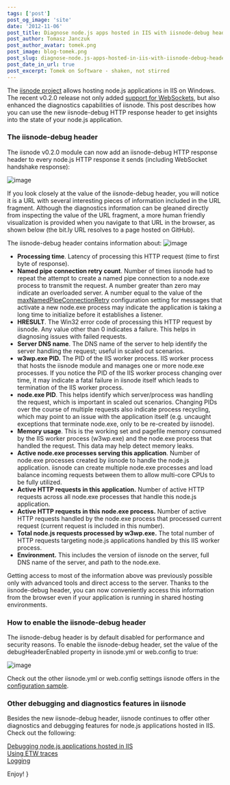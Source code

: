 ```yaml
---
tags: ['post']
post_og_image: 'site'
date: '2012-11-06'  
post_title: Diagnose node.js apps hosted in IIS with iisnode-debug header
post_author: Tomasz Janczuk
post_author_avatar: tomek.png
post_image: blog-tomek.png
post_slug: diagnose-node.js-apps-hosted-in-iis-with-iisnode-debug-header
post_date_in_url: true
post_excerpt: Tomek on Software - shaken, not stirred
---
```





The [iisnode project](https://github.com/tjanczuk/iisnode) allows hosting node.js applications in IIS on Windows. The recent v0.2.0 release not only added [support for WebSockets](http://tomasz.janczuk.org/2012/11/how-to-use-websockets-with-nodejs-apps.html), but also enhanced the diagnostics capabilities of iisnode. This post describes how you can use the new iisnode-debug HTTP response header to get insights into the state of your node.js application.  

### The iisnode-debug header  

The iisnode v0.2.0 module can now add an iisnode-debug HTTP response header to every node.js HTTP response it sends (including WebSocket handshake response):  

 ![image](http://lh4.ggpht.com/-6LdagTwQdFE/UJnjjmXUS1I/AAAAAAAACw8/Io-VGUbkrSg/image_thumb%25255B12%25255D.png?imgmax=800)  

If you look closely at the value of the iisnode-debug header, you will notice it is a URL with several interesting pieces of information included in the URL fragment. Although the diagnostics information can be gleaned directly from inspecting the value of the URL fragment, a more human friendly visualization is provided when you navigate to that URL in the browser, as shown below (the bit.ly URL resolves to a page hosted on GitHub).   

The iisnode-debug header contains information about:  ![image](http://lh3.ggpht.com/-NIfXLME_WDI/UJnjkisLbLI/AAAAAAAACxM/r9e-y9ydNTU/image_thumb%25255B15%25255D.png?imgmax=800)   

* **Processing time**. Latency of processing this HTTP request (time to first byte of response).  
* **Named pipe connection retry count**. Number of times iisnode had to repeat the attempt to create a named pipe connection to a node.exe process to transmit the request. A number greater than zero may indicate an overloaded server. A number equal to the value of the [maxNamedPipeConnectionRetry](https://github.com/tjanczuk/iisnode/blob/master/src/samples/configuration/iisnode.yml#L31-34) configuration setting for messages that activate a new node.exe process may indicate the application is taking a long time to initialize before it establishes a listener.  
* **HRESULT**. The Win32 error code of processing this HTTP request by iisnode. Any value other than 0 indicates a failure. This helps in diagnosing issues with failed requests.  
* **Server DNS name**. The DNS name of the server to help identify the server handling the request; useful in scaled out scenarios.  
* **w3wp.exe PID.** The PID of the IIS worker process. IIS worker process that hosts the iisnode module and manages one or more node.exe processes. If you notice the PID of the IIS worker process changing over time, it may indicate a fatal failure in iisnode itself which leads to termination of the IIS worker process.  
* **node.exe PID**. This helps identify which server/process was handling the request, which is important in scaled out scenarios. Changing PIDs over the course of multiple requests also indicate process recycling, which may point to an issue with the application itself (e.g. uncaught exceptions that terminate node.exe, only to be re-created by iisnode).  
* **Memory usage**. This is the working set and pagefile memory consumed by the IIS worker process (w3wp.exe) and the node.exe process that handled the request. This data may help detect memory leaks.  
* **Active node.exe processes serving this application**. Number of node.exe processes created by iisnode to handle the node.js application. iisnode can create multiple node.exe processes and load balance incoming requests between them to allow multi-core CPUs to be fully utilized.  
* **Active HTTP requests in this application.** Number of active HTTP requests across all node.exe processes that handle this node.js application.  
* **Active HTTP requests in this node.exe process.** Number of active HTTP requests handled by the node.exe process that processed current request (current request is included in this number).  
* **Total node.js requests processed by w3wp.exe.** The total number of HTTP requests targeting node.js applications handled by this IIS worker process.  
* **Environment.** This includes the version of iisnode on the server, full DNS name of the server, and path to the node.exe.  
  

Getting access to most of the information above was previously possible only with advanced tools and direct access to the server. Thanks to the iisnode-debug header, you can now conveniently access this information from the browser even if your application is running in shared hosting environments.   

### How to enable the iisnode-debug header  

The iisnode-debug header is by default disabled for performance and security reasons. To enable the iisnode-debug header, set the value of the debugHeaderEnabled property in iisnode.yml or web.config to true:  

 ![image](http://lh3.ggpht.com/-OWva0MUzZbY/UJnjlbg48GI/AAAAAAAACxc/-htzI5QkKak/image_thumb%25255B22%25255D.png?imgmax=800)   

Check out the other iisnode.yml or web.config settings iisnode offers in the [configuration sample](https://github.com/tjanczuk/iisnode/tree/master/src/samples/configuration).   

### Other debugging and diagnostics features in iisnode  

  

Besides the new iisnode-debug header, iisnode continues to offer other diagnostics and debugging features for node.js applications hosted in IIS. Check out the following:  

[Debugging node.js applications hosted in IIS](http://tomasz.janczuk.org/2011/11/debug-nodejs-applications-on-windows.html)      
[Using ETW traces](http://tomasz.janczuk.org/2011/09/using-event-tracing-for-windows-to.html)      
[Logging](http://tomasz.janczuk.org/2011/08/hosting-nodejs-applications-in-iis-on.html)  

Enjoy!  }